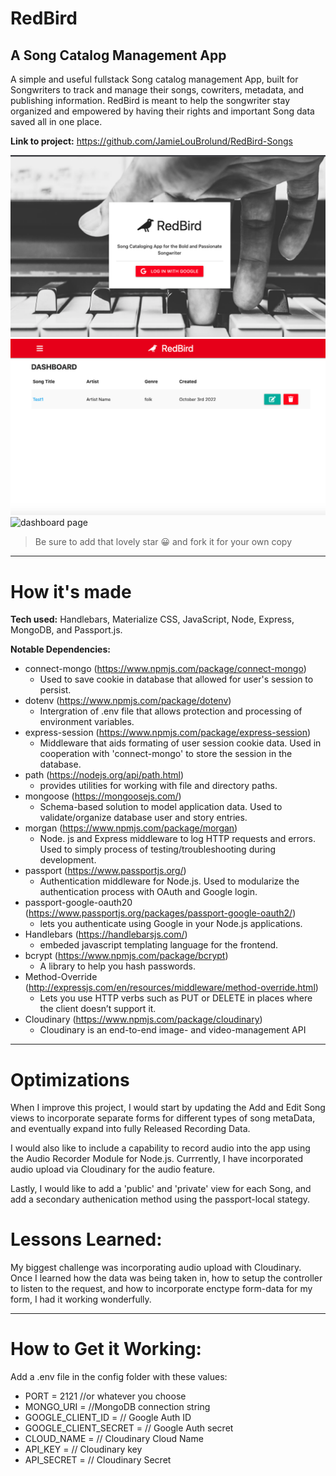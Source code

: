 # RedBird 
## A Song Catalog Management App 

A simple and useful fullstack Song catalog management App, built for Songwriters to track and manage their songs, cowriters, metadata, and publishing information. RedBird is meant to help the songwriter stay organized and empowered by having their rights and important Song data saved all in one place.


**Link to project:** https://github.com/JamieLouBrolund/RedBird-Songs

![login](public/imgs/login-RedBird.png)
![signup](public/imgs/Dashboard-RedBird.png)
![dashboard page](public/imgs/redBird-readme-GIF.gif)

> Be sure to add that lovely star 😀  and fork it for your own copy

---

# How it's made

**Tech used:** Handlebars, Materialize CSS, JavaScript, Node, Express, MongoDB, and Passport.js.

**Notable Dependencies:**

* connect-mongo (https://www.npmjs.com/package/connect-mongo)
   - Used to save cookie in database that allowed for user's session to persist.
* dotenv (https://www.npmjs.com/package/dotenv)
   - Intergration of .env file that allows protection and processing of environment variables.
* express-session (https://www.npmjs.com/package/express-session)
   - Middleware that aids formating of user session cookie data. Used in cooperation with 'connect-mongo' to store the session in the database.
* path (https://nodejs.org/api/path.html)
   - provides utilities for working with file and directory paths.
* mongoose (https://mongoosejs.com/)
   - Schema-based solution to model application data. Used to validate/organize database user and story entries.
* morgan (https://www.npmjs.com/package/morgan)
   - Node. js and Express middleware to log HTTP requests and errors. Used to simply process of testing/troubleshooting during development.
* passport (https://www.passportjs.org/)
   - Authentication middleware for Node.js. Used to modularize the authentication process with OAuth and Google login.
* passport-google-oauth20 (https://www.passportjs.org/packages/passport-google-oauth2/)
   - lets you authenticate using Google in your Node.js applications.
* Handlebars (https://handlebarsjs.com/)
   - embeded javascript templating language for the frontend.
* bcrypt (https://www.npmjs.com/package/bcrypt)
   - A library to help you hash passwords.
* Method-Override (http://expressjs.com/en/resources/middleware/method-override.html)
   - Lets you use HTTP verbs such as PUT or DELETE in places where the client doesn’t support it.
* Cloudinary (https://www.npmjs.com/package/cloudinary)
   - Cloudinary is an end-to-end image- and video-management API
---
# Optimizations

When I improve this project, I would start by updating the Add and Edit Song views to incorporate separate forms for different types of song metaData, and eventually expand into fully Released Recording Data. 

I would also like to include a capability to record audio into the app using the Audio Recorder Module for Node.js. Currrently, I have incorporated audio upload via Cloudinary for the audio feature. 

Lastly, I would like to add a 'public' and 'private' view for each Song, and add a secondary authenication method using the passport-local stategy. 


# Lessons Learned:

 My biggest challenge was incorporating audio upload with Cloudinary. Once I learned how the data was being taken in, how to setup the controller to listen to the request, and how to incorporate enctype form-data for my form, I had it working wonderfully.  

---

# How to Get it Working:

Add a .env file in the config folder with these values:
* PORT = 2121 //or whatever you choose
* MONGO_URI =  //MongoDB connection string
* GOOGLE_CLIENT_ID = // Google Auth ID
* GOOGLE_CLIENT_SECRET = // Google Auth secret
* CLOUD_NAME = // Cloudinary Cloud Name
* API_KEY = // Cloudinary key
* API_SECRET = // Cloudinary Secret
